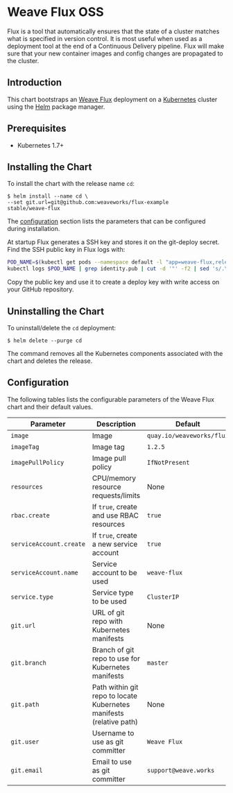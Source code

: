 # Weave Flux OSS

Flux is a tool that automatically ensures that the state of a cluster matches what is specified in version control.
It is most useful when used as a deployment tool at the end of a Continuous Delivery pipeline. Flux will make sure that your new container images and config changes are propagated to the cluster.

## Introduction

This chart bootstraps an [Weave Flux](https://github.com/weaveworks/flux) deployment on 
a [Kubernetes](http://kubernetes.io) cluster using the [Helm](https://helm.sh) package manager.

## Prerequisites

- Kubernetes 1.7+

## Installing the Chart

To install the chart with the release name `cd`:

```console
$ helm install --name cd \
--set git.url=git@github.com:weaveworks/flux-example
stable/weave-flux
```

The [configuration](#configuration) section lists the parameters that can be configured during installation.

At startup Flux generates a SSH key and stores it on the git-deploy secret. 
Find the SSH public key in Flux logs with:

```bash
POD_NAME=$(kubectl get pods --namespace default -l "app=weave-flux,release=cd" -o jsonpath="{.items[0].metadata.name}")
kubectl logs $POD_NAME | grep identity.pub | cut -d '"' -f2 | sed 's/.\{2\}$//'
```

Copy the public key and use it to create a deploy key with write access on your GitHub repository.

## Uninstalling the Chart

To uninstall/delete the `cd` deployment:

```console
$ helm delete --purge cd
```

The command removes all the Kubernetes components associated with the chart and deletes the release.

## Configuration

The following tables lists the configurable parameters of the Weave Flux chart and their default values.

| Parameter                       | Description                                | Default                                                    |
| ------------------------------- | ------------------------------------------ | ---------------------------------------------------------- |
| `image` | Image | `quay.io/weaveworks/flux` 
| `imageTag` | Image tag | `1.2.5` 
| `imagePullPolicy` | Image pull policy | `IfNotPresent` 
| `resources` | CPU/memory resource requests/limits | None 
| `rbac.create` | If `true`, create and use RBAC resources | `true`
| `serviceAccount.create` | If `true`, create a new service account | `true`
| `serviceAccount.name` | Service account to be used | `weave-flux`
| `service.type` | Service type to be used | `ClusterIP`
| `git.url` | URL of git repo with Kubernetes manifests | None
| `git.branch` | Branch of git repo to use for Kubernetes manifests | `master`
| `git.path` | Path within git repo to locate Kubernetes manifests (relative path) | None
| `git.user` | Username to use as git committer | `Weave Flux`
| `git.email` | Email to use as git committer | `support@weave.works`


